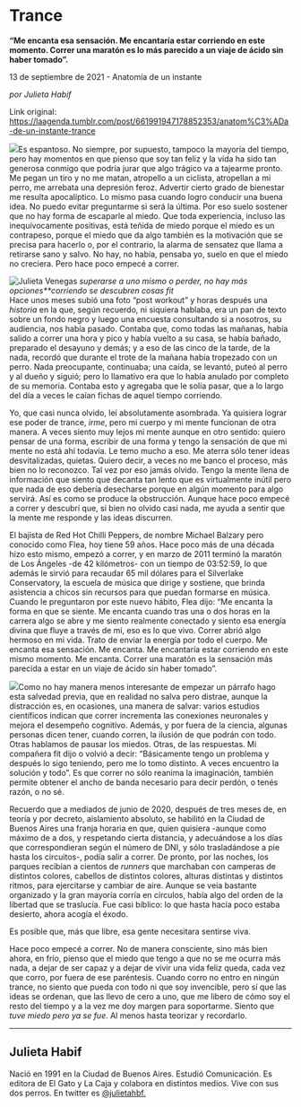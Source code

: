 # Trance

**“Me encanta esa sensación. Me encantaría estar corriendo en este momento. Correr una maratón es lo más parecido a un viaje de ácido sin haber tomado”.**

13 de septiembre de 2021 - Anatomía de un instante

_por Julieta Habif_

Link original: https://laagenda.tumblr.com/post/661991947178852353/anatom%C3%ADa-de-un-instante-trance

![](https://64.media.tumblr.com/32dbd09e1f1b042faa7d46576e38aed3/d918333c82cd1bbb-64/s500x750/aae21bc8f38e8c5021734b4a3b323ab90b336825.jpg)Es espantoso. No siempre, por supuesto, tampoco la mayoría del tiempo, pero hay momentos en que pienso que soy tan feliz y la vida ha sido tan generosa conmigo que podría jurar que algo trágico va a tajearme pronto. Me pegan un tiro y no me matan, atropello a un ciclista, atropellan a mi perro, me arrebata una depresión feroz. Advertir cierto grado de bienestar me resulta apocalíptico. Lo mismo pasa cuando logro conducir una buena idea. No puedo evitar preguntarme si será la última. Por eso suelo sostener que no hay forma de escaparle al miedo. Que toda experiencia, incluso las inequívocamente positivas, está teñida de miedo porque el miedo es un contrapeso, porque el miedo que da algo también es la motivación que se precisa para hacerlo o, por el contrario, la alarma de sensatez que llama a retirarse sano y salvo. No hay, no había, pensaba yo, suelo en que el miedo no creciera. Pero hace poco empecé a correr. 

![Julieta Venegas](https://64.media.tumblr.com/14e4daa3895b8f136fa2fefd5a6c6abf/d918333c82cd1bbb-65/s250x400/bb473ea340371f59fbee170d7cdff671a640e757.jpg) *superarse a uno mismo o perder, no hay más opciones**corriendo se descubren cosas* *fit*  
Hace unos meses subió una foto “post workout” y horas después una *historia* en la que, según recuerdo, ni siquiera hablaba, era un pan de texto sobre un fondo negro y luego una encuesta consultando si a nosotros, su audiencia, nos había pasado. Contaba que, como todas las mañanas, había salido a correr una hora y pico y había vuelto a su casa, se había bañado, preparado el desayuno y demás; y a eso de las cinco de la tarde, de la nada, recordó que durante el trote de la mañana había tropezado con un perro. Nada preocupante, continuaba; una caída, se levantó, puteó al perro y al dueño y siguió; pero lo llamativo era que lo había anulado por completo de su memoria. Contaba esto y agregaba que le solía pasar, que a lo largo del día a veces le caían fichas de aquel tiempo corriendo.

Yo, que casi nunca olvido, leí absolutamente asombrada. Ya quisiera lograr ese poder de trance, *irme*, pero mi cuerpo y mi mente funcionan de otra manera. A veces siento muy lejos mi mente aunque en otro sentido: quiero pensar de una forma, escribir de una forma y tengo la sensación de que mi mente no está ahí todavía. Le temo mucho a eso. Me aterra sólo tener ideas desvitalizadas, quietas. Quiero decir, a veces no me banco el proceso, más bien no lo reconozco. Tal vez por eso jamás olvido. Tengo la mente llena de información que siento que decanta tan lento que es virtualmente inútil pero que nada de eso debería desecharse porque en algún momento para algo servirá. Así es como se produce la obstrucción. Aunque hace poco empecé a correr y descubrí que, si bien no olvido casi nada, me ayuda a sentir que la mente me responde y las ideas discurren.

El bajista de Red Hot Chilli Peppers, de nombre Michael Balzary pero conocido como Flea, hoy tiene 59 años. Hace poco más de una década hizo esto mismo, empezó a correr, y en marzo de 2011 terminó la maratón de Los Ángeles -de 42 kilómetros- con un tiempo de 03:52:59, lo que además le sirvió para recaudar 65 mil dólares para el Silverlake Conservatory, la escuela de música que dirige y sostiene, que brinda asistencia a chicos sin recursos para que puedan formarse en música. Cuando le preguntaron por este nuevo hábito, Flea dijo: “Me encanta la forma en que se siente. Me encanta cuando tras una o dos horas en la carrera algo se abre y me siento realmente conectado y siento esa energía divina que fluye a través de mí, eso es lo que vivo. Correr abrió algo hermoso en mi vida. Trato de enviar la energía por todo el cuerpo. Me encanta esa sensación. Me encanta. Me encantaría estar corriendo en este mismo momento. Me encanta. Correr una maratón es la sensación más parecida a estar en un viaje de ácido sin haber tomado”.


![](https://64.media.tumblr.com/7739a0a9a7aafd34fb638e128aacb462/d918333c82cd1bbb-c2/s500x750/ab1e207451876bd3a6ba229ffe1ec5c66b38535d.jpg)Como no hay manera menos interesante de empezar un párrafo hago esta salvedad previa, que en realidad no salva pero distrae, aunque la distracción es, en ocasiones, una manera de salvar: varios estudios científicos indican que correr incrementa las conexiones neuronales y mejora el desempeño cognitivo. Además, y por fuera de la ciencia, algunas personas dicen tener, cuando corren, la ilusión de que podrán con todo. Otras hablamos de pausar los miedos. Otras, de las respuestas. Mi compañera fit dijo o volvió a decir: “Básicamente tengo un problema y después lo sigo teniendo, pero me lo tomo distinto. A veces encuentro la solución y todo”. Es que correr no sólo reanima la imaginación, también permite obtener el ancho de banda necesario para decir perdón, o tenés razón, o no sé.

Recuerdo que a mediados de junio de 2020, después de tres meses de, en teoría y por decreto, aislamiento absoluto, se habilitó en la Ciudad de Buenos Aires una franja horaria en que, quien quisiera -aunque como máximo de a dos, y respetando cierta distancia, y adecuándose a los días que correspondieran según el número de DNI, y sólo trasladándose a pie hasta los circuitos-, podía salir a correr. De pronto, por las noches, los parques recibían a cientos de *runners* que marchaban con camperas de distintos colores, cabellos de distintos colores, alturas distintas y distintos ritmos, para ejercitarse y cambiar de aire. Aunque se veía bastante organizado y la gran mayoría corría en círculos, había algo del orden de la libertad que se traslucía. Fue casi bíblico: lo que hasta hacía poco estaba desierto, ahora acogía el éxodo. 

Es posible que, más que libre, esa gente necesitara sentirse viva.



Hace poco empecé a correr. No de manera consciente, sino más bien ahora, en frío, pienso que el miedo que tengo a que no se me ocurra más nada, a dejar de ser capaz y a dejar de vivir una vida feliz queda, cada vez que corro, por fuera de ese paréntesis. Cuando corro no entro en ningún trance, no siento que pueda con todo ni que soy invencible, pero sí que las ideas se ordenan, que las llevo de cero a uno, que me libero de cómo soy el resto del tiempo y a la vez me doy margen para soportarme. Siento que *tuve miedo pero ya se fue*. Al menos hasta teorizar y recordarlo.

  




---

 Julieta Habif
--------------

 Nació en 1991 en la Ciudad de Buenos Aires. Estudió Comunicación. Es editora de El Gato y La Caja y colabora en distintos medios. Vive con sus dos perros. En twitter es [@julietahbf.](https://twitter.com/julietahbf) 


